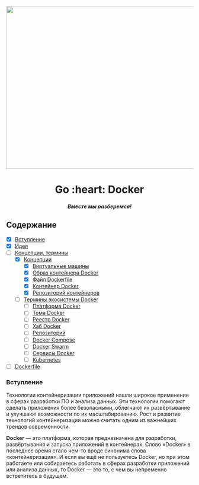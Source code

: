 <div align="center">
  <img width="686" height="439" src="https://github.com/goavengers/go-docker/blob/master/img/go-docker.png">
  <h1>Go :heart: Docker</h1>
  <h5>Вместе мы разберемся!</h5>
</div>

## Содержание

- [x] [Вступление](#1)
- [x] [Идея](docs/IDEA.md#2.1)
- [ ] [Концепции, термины](docs/OF_THE_CONCEPT.md#2.2)
    - [x] [Концепции](docs/OF_THE_CONCEPT.md#2.2)
        - [x] [Виртуальные машины](docs/OF_THE_CONCEPT.md#2.2.1)
        - [x] [Образ контейнера Docker](docs/OF_THE_CONCEPT.md#2.2.2)
        - [x] [Файл Dockerfile](docs/OF_THE_CONCEPT.md#2.2.3)
        - [x] [Контейнер Docker](docs/OF_THE_CONCEPT.md#2.2.4)
        - [x] [Репозиторий контейнеров](docs/OF_THE_CONCEPT.md#2.2.6)
    - [ ] [Термины экосистемы Docker](docs/OF_THE_CONCEPT.md#2.3)
        - [ ] [Платформа Docker](docs/OF_THE_CONCEPT.md#2.3.1)
        - [ ] [Тома Docker](docs/OF_THE_CONCEPT.md#2.3.2)
        - [ ] [Реестр Docker](docs/OF_THE_CONCEPT.md#2.3.3)
        - [ ] [Хаб Docker](docs/OF_THE_CONCEPT.md#2.3.4)
        - [ ] [Репозиторий](docs/OF_THE_CONCEPT.md#2.3.5)
        - [ ] [Docker Compose](docs/OF_THE_CONCEPT.md#2.3.6)
        - [ ] [Docker Swarm](docs/OF_THE_CONCEPT.md#2.3.7)
        - [ ] [Сервисы Docker](docs/OF_THE_CONCEPT.md#2.3.8)
        - [ ] [Kubernetes](docs/OF_THE_CONCEPT.md#2.3.9)
- [ ] [Dockerfile](docs/DOCKERFILE.md)

### <a name="1"></a>  Вступление

Технологии контейнеризации приложений нашли широкое применение в сферах разработки ПО и анализа данных. Эти технологии помогают сделать приложения более безопасными, облегчают их развёртывание и улучшают возможности по их масштабированию. Рост и развитие технологий контейнеризации можно считать одним из важнейших трендов современности.

__Docker__ — это платформа, которая предназначена для разработки, развёртывания и запуска приложений в контейнерах. Слово «Docker» в последнее время стало чем-то вроде синонима слова «контейнеризация». И если вы ещё не пользуетесь Docker, но при этом работаете или собираетесь работать в сферах разработки приложений или анализа данных, то Docker — это то, с чем вы непременно встретитесь в будущем.



